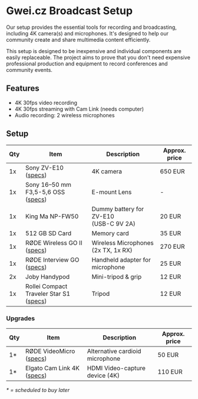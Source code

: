 # Gwei.cz Broadcast Setup

Our setup provides the essential tools for recording and broadcasting, including 4K camera(s) and microphones. It's designed to help our community create and share multimedia content efficiently.

This setup is designed to be inexpensive and individual components are easily replaceable. The project aims to prove that you don't need expensive professional production and equipment to record conferences and community events.

## Features

* 4K 30fps video recording
* 4K 30fps streaming with Cam Link (needs computer)
* Audio recording: 2 wireless microphones

## Setup

| Qty | Item | Description | Approx. price |
| --- | --- | --- | --- |
| 1x | Sony ZV-E10 ([specs](https://www.sony.com/electronics/support/e-mount-body-zv-e-series/zv-e10/specifications)) | 4K camera | 650 EUR |
| 1x | Sony 16–50 mm F3,5-5,6 OSS ([specs](https://www.sony.cz/electronics/fotoaparaty-objektivy/selp1650/specifications)) | E-mount Lens | - |
| 1x | King Ma NP-FW50 | Dummy battery for ZV-E10<br/>(USB-C 9V 2A) | 20 EUR |  
| 1x | 512 GB SD Card | Memory card | 35 EUR |
| 1x | RØDE Wireless GO II ([specs](https://edge.rode.com/pdf/page/88/modules/425/WirelessGOII_Datasheet_2.pdf)) | Wireless Microphones (2x TX, 1x RX) | 270 EUR |
| 1x | RØDE Interview GO ([specs](https://edge.rode.com/pdf/page/293/modules/4426/interviewgo_datasheet.pdf)) | Handheld adapter for microphone | 25 EUR |
| 2x | Joby Handypod | Mini-tripod & grip | 12 EUR |
| 1x | Rollei Compact Traveler Star S1 ([specs](https://www.rollei.com/products/compact-traveler-star-s1-20837)) | Tripod | 12 EUR |


### Upgrades
| Qty | Item | Description | Approx. price |
| --- | --- | --- | --- |
| 1* | RØDE VideoMicro ([specs](https://edge.rode.com/pdf/page/122/modules/5221/Asset_Pack_Datasheet_VideoMicro_02_FA.pdf)) | Alternative cardioid microphone | 50 EUR |
| 1* | Elgato Cam Link 4K ([specs](https://help.elgato.com/hc/en-us/articles/360027963272-Cam-Link-4K-Technical-Specifications)) | HDMI Video-capture device (4K) | 110 EUR |

*\* = scheduled to buy later*

